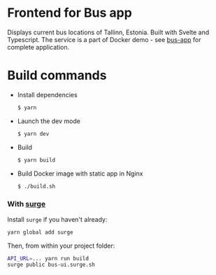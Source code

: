 # Frontend for Bus app

Displays current bus locations of Tallinn, Estonia. Built with Svelte and Typescript.
The service is a part of Docker demo - see [bus-app](https://github.com/uudisaru/bus-app) for complete application.

# Build commands

- Install dependencies

    ```bash
    $ yarn
    ```

- Launch the dev mode

    ```bash
    $ yarn dev
    ```

- Build

    ```bash
    $ yarn build
    ```

- Build Docker image with static app in Nginx

    ```bash
    $ ./build.sh
    ```


### With [surge](https://surge.sh/)

Install `surge` if you haven't already:

```bash
yarn global add surge
```

Then, from within your project folder:

```bash
API_URL=... yarn run build
surge public bus-ui.surge.sh
```
